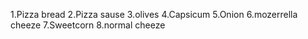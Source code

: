 1.Pizza bread
2.Pizza sause
3.olives
4.Capsicum
5.Onion
6.mozerrella cheeze
7.Sweetcorn
8.normal cheeze